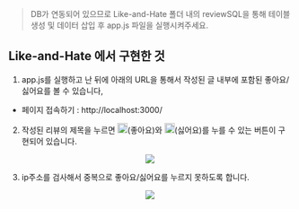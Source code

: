 > DB가 연동되어 있으므로 Like-and-Hate 폴더 내의 reviewSQL을 통해 테이블 생성 및 데이터 삽입 후 app.js 파일을 실행시켜주세요.

## Like-and-Hate 에서 구현한 것

1. app.js를 실행하고 난 뒤에 아래의 URL을 통해서 작성된 글 내부에 포함된 좋아요/싫어요를 볼 수 있습니다,
  - 페이지 접속하기 : http://localhost:3000/

2. 작성된 리뷰의 제목을 누르면 <img src="https://devwebdata2020.s3.ap-northeast-2.amazonaws.com/markdown/likeandHate/like.png" height="18ox" width="18px">(좋아요)와 <img src="https://devwebdata2020.s3.ap-northeast-2.amazonaws.com/markdown/likeandHate/hate.png" height="18ox" width="18px">(싫어요)를 누를 수 있는 버튼이 구현되어 있습니다.
<p align="center"><img src="https://devwebdata2020.s3.ap-northeast-2.amazonaws.com/markdown/likeandHate/all.png"></p>

3. ip주소를 검사해서 중복으로 좋아요/싫어요를 누르지 못하도록 합니다.
<p align="center"><img src="https://devwebdata2020.s3.ap-northeast-2.amazonaws.com/markdown/likeandHate/already.png"></p>
